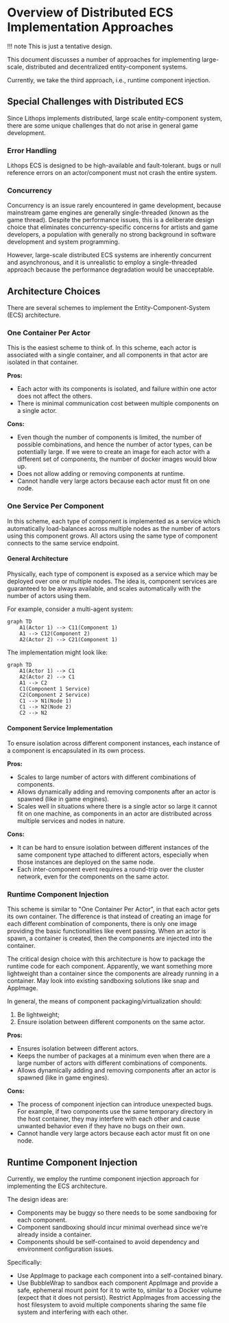 # Overview of Distributed ECS Implementation Approaches

!!! note
    This is just a tentative design.

This document discusses a number of approaches
for implementing large-scale,
distributed and decentralized entity-component systems.

Currently, we take the third approach,
i.e., runtime component injection.

## Special Challenges with Distributed ECS

Since Lithops implements distributed, large scale entity-component system,
there are some unique challenges that do not arise in general game development.

### Error Handling

Lithops ECS is designed to be high-available and fault-tolerant.
bugs or null reference errors on an actor/component must not crash the entire system.

### Concurrency

Concurrency is an issue rarely encountered in game development,
because mainstream game engines are generally single-threaded
(known as the game thread).
Despite the performance issues,
this is a deliberate design choice
that eliminates concurrency-specific concerns
for artists and game developers,
a population with generally no strong background
in software development and system programming.

However, large-scale distributed ECS systems are
inherently concurrent and asynchronous,
and it is unrealistic to employ a single-threaded approach
because the performance degradation would be unacceptable.

## Architecture Choices

There are several schemes to implement the Entity-Component-System (ECS) architecture.

### One Container Per Actor

This is the easiest scheme to think of.
In this scheme,
each actor is associated with a single container,
and all components in that actor are isolated in that container.

**Pros:**

- Each actor with its components is isolated,
and failure within one actor does not affect the others.
- There is minimal communication cost between multiple components on a single actor.

**Cons:**

- Even though the number of components is limited,
the number of possible combinations,
and hence the number of actor types,
can be potentially large.
If we were to create an image for each actor with a different set of components,
the number of docker images would blow up.
- Does not allow adding or removing components at runtime.
- Cannot handle very large actors because each actor must fit on one node.

### One Service Per Component

In this scheme,
each type of component is implemented as a service
which automatically load-balances across multiple nodes
as the number of actors using this component grows.
All actors using the same type of component
connects to the same service endpoint.

#### General Architecture

Physically, each type of component is exposed as a service
which may be deployed over one or multiple nodes.
The idea is, component services are guaranteed to be always available,
and scales automatically with the number of actors using them.

For example, consider a multi-agent system:

```mermaid
graph TD
    A1(Actor 1) --> C11(Component 1)
    A1 --> C12(Component 2)
    A2(Actor 2) --> C21(Component 1)
```

The implementation might look like:

```mermaid
graph TD
    A1(Actor 1) --> C1
    A2(Actor 2) --> C1
    A1 --> C2
    C1(Component 1 Service)
    C2(Component 2 Service)
    C1 --> N1(Node 1)
    C1 --> N2(Node 2)
    C2 --> N2
```

#### Component Service Implementation

To ensure isolation across different component instances,
each instance of a component is encapsulated in its own process.

**Pros:**

- Scales to large number of actors with different combinations of components.
- Allows dynamically adding and removing components
  after an actor is spawned (like in game engines).
- Scales well in situations where
there is a single actor so large it cannot fit on one machine,
as components in an actor are distributed
across multiple services and nodes in nature.

**Cons:**

- It can be hard to ensure isolation between
  different instances of the same component type
  attached to different actors,
  especially when those instances are deployed on the same node.
- Each inter-component event requires a round-trip over the cluster network,
  even for the components on the same actor.

### Runtime Component Injection

This scheme is similar to "One Container Per Actor",
in that each actor gets its own container.
The difference is that instead of creating an image
for each different combination of components,
there is only one image providing the basic functionalities
like event passing.
When an actor is spawn,
a container is created,
then the components are injected into the container.

The critical design choice with this architecture is
how to package the runtime code for each component.
Apparently, we want something more lightweight than a container
since the components are already running in a container.
May look into existing sandboxing solutions like snap and AppImage.

In general, the means of component packaging/virtualization should:

1. Be lightweight;
2. Ensure isolation between different components on the same actor.

**Pros:**

- Ensures isolation between different actors.
- Keeps the number of packages at a minimum
even when there are a large number of actors
with different combinations of components.
- Allows dynamically adding and removing components
after an actor is spawned (like in game engines).

**Cons:**

- The process of component injection can introduce unexpected bugs.
For example, if two components use the same temporary directory in the host container,
they may interfere with each other and cause unwanted behavior even if they have no bugs on their own.
- Cannot handle very large actors because each actor must fit on one node.

## Runtime Component Injection

Currently, we employ the runtime component injection approach
for implementing the ECS architecture.

The design ideas are:

- Components may be buggy so there needs to be
some sandboxing for each component.
- Component sandboxing should incur minimal overhead
since we're already inside a container.
- Components should be self-contained to
avoid dependency and environment configuration issues.

Specifically:

- Use AppImage to package each component into a self-contained binary.
- Use BubbleWrap to sandbox each component AppImage
and provide a safe, ephemeral mount point for it to write to,
similar to a Docker volume (expect that it does not persist).
Restrict AppImages from accessing the host filesystem
to avoid multiple components sharing the same file system and interfering with each other.
